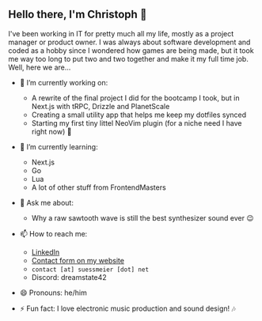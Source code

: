 ## Hello there, I'm Christoph 👋

I've been working in IT for pretty much all my life, mostly as a project manager or product owner. I was always about software development and coded as a hobby since I wondered how games are being made, but it took me way too long to put two and two together and make it my full time job. Well, here we are...


- 🔭 I’m currently working on:
  - A rewrite of the final project I did for the bootcamp I took, but in Next.js with tRPC, Drizzle and PlanetScale
  - Creating a small utility app that helps me keep my dotfiles synced
  - Starting my first tiny littel NeoVim plugin (for a niche need I have right now) 🤫
  
- 🌱 I’m currently learning:
  - Next.js
  - Go
  - Lua
  - A lot of other stuff from FrontendMasters

- 💬 Ask me about:
  - Why a raw sawtooth wave is still the best synthesizer sound ever 😉
  
- 📫 How to reach me:
  - [LinkedIn](http://linkedin.com/in/csuessmeier/)
  - [Contact form on my website](https://suessmeier.net/contact)
  - ```contact [at] suessmeier [dot] net```
  - Discord: dreamstate42
    
- 😄 Pronouns: he/him
  
- ⚡ Fun fact: I love electronic music production and sound design! 🎶
